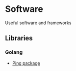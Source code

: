 # Software
Useful software and frameworks

## Libraries
### Golang
- [Ping package](https://pkg.go.dev/github.com/sparrc/go-ping)

